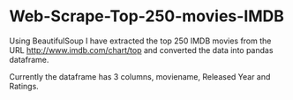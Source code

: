 # Web-Scrape-Top-250-movies-IMDB

Using BeautifulSoup I have extracted the top 250 IMDB movies from the URL http://www.imdb.com/chart/top and converted the data into pandas dataframe. 

Currently the dataframe has 3 columns, moviename, Released Year and Ratings.
